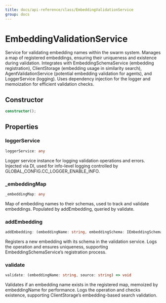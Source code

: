 ```yaml
---
title: docs/api-reference/class/EmbeddingValidationService
group: docs
---
```


# EmbeddingValidationService

Service for validating embedding names within the swarm system.
Manages a map of registered embeddings, ensuring their uniqueness and existence during validation.
Integrates with EmbeddingSchemaService (embedding registration), ClientStorage (embedding usage in similarity search),
AgentValidationService (potential embedding validation for agents), and LoggerService (logging).
Uses dependency injection for the logger and memoization for efficient validation checks.

## Constructor

```ts
constructor();
```

## Properties

### loggerService

```ts
loggerService: any
```

Logger service instance for logging validation operations and errors.
Injected via DI, used for info-level logging controlled by GLOBAL_CONFIG.CC_LOGGER_ENABLE_INFO.

### _embeddingMap

```ts
_embeddingMap: any
```

Map of embedding names to their schemas, used to track and validate embeddings.
Populated by addEmbedding, queried by validate.

### addEmbedding

```ts
addEmbedding: (embeddingName: string, embeddingSchema: IEmbeddingSchema) => void
```

Registers a new embedding with its schema in the validation service.
Logs the operation and ensures uniqueness, supporting EmbeddingSchemaService’s registration process.

### validate

```ts
validate: (embeddingName: string, source: string) => void
```

Validates if an embedding name exists in the registered map, memoized by embeddingName for performance.
Logs the operation and checks existence, supporting ClientStorage’s embedding-based search validation.
